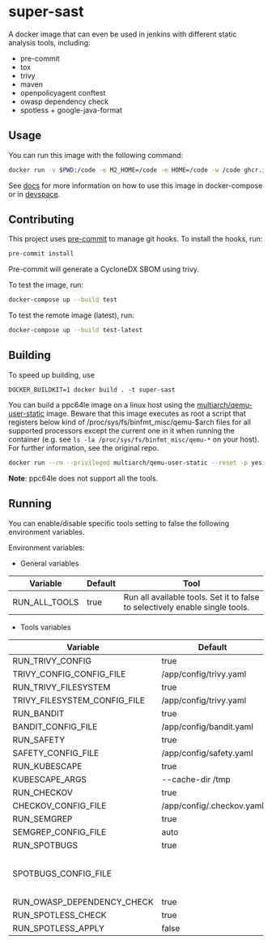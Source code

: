 # super-sast

A docker image that can even be used in jenkins
with different static analysis tools, including:

- pre-commit
- tox
- trivy
- maven
- openpolicyagent conftest
- owasp dependency check
- spotless + google-java-format

## Usage

You can run this image with the following command:

```bash
docker run -v $PWD:/code -e M2_HOME=/code -e HOME=/code -w /code ghcr.io/par-tec/super-sast:latest
```

See [docs](docs/README.md) for more information on how to use this image in docker-compose or in [devspace](https://devspace.sh).


## Contributing

This project uses [pre-commit](https://pre-commit.com/) to manage git hooks. To install the hooks, run:

```bash
pre-commit install
```

Pre-commit will generate a CycloneDX SBOM using trivy.

To test the image, run:

```bash
docker-compose up --build test
```

To test the remote image (latest), run:

```bash
docker-compose up --build test-latest
```

## Building

To speed up building, use

```
DOCKER_BUILDKIT=1 docker build . -t super-sast
```

You can build a ppc64le image on a linux host using
the  [multiarch/qemu-user-static](https://github.com/multiarch/qemu-user-static) image.
Beware that this image executes as root a script
that registers below kind of /proc/sys/fs/binfmt_misc/qemu-$arch files for all supported processors except the current one in it when running the container (e.g. see `ls -la /proc/sys/fs/binfmt_misc/qemu-*` on your host).
For further information, see the original repo.

```bash
docker run --rm --privileged multiarch/qemu-user-static --reset -p yes
```

**Note**: ppc64le does not support all the tools.

## Running

You can enable/disable specific tools setting to false the following
environment variables.

Environment variables:

- General variables

|Variable|Default|Tool|
|--------|-------|----|
|RUN_ALL_TOOLS|true|Run all available tools. Set it to false to selectively enable single tools.|

- Tools variables

|Variable|Default|Tool|
|--------|-------|----|
|RUN_TRIVY_CONFIG|true|trivy_config|
|TRIVY_CONFIG_CONFIG_FILE|/app/config/trivy.yaml|trivy_config|
|RUN_TRIVY_FILESYSTEM|true|trivy_filesystem|
|TRIVY_FILESYSTEM_CONFIG_FILE|/app/config/trivy.yaml|trivy_filesystem|
|RUN_BANDIT|true|bandit|
|BANDIT_CONFIG_FILE|/app/config/bandit.yaml|bandit|
|RUN_SAFETY|true|safety|
|SAFETY_CONFIG_FILE|/app/config/safety.yaml|safety|
|RUN_KUBESCAPE|true|kubescape|
|KUBESCAPE_ARGS|--cache-dir /tmp|kubescape|
|RUN_CHECKOV|true|checkov|
|CHECKOV_CONFIG_FILE|/app/config/.checkov.yaml|checkov|
|RUN_SEMGREP|true|semgrep|
|SEMGREP_CONFIG_FILE|auto|semgrep|
|RUN_SPOTBUGS|true|spotbugs|
|SPOTBUGS_CONFIG_FILE||spotbugs. Set this to a file in the current repository, e.g. /code/spotbugs-exclude.xml|
|RUN_OWASP_DEPENDENCY_CHECK|true|owasp_dependency_check|
|RUN_SPOTLESS_CHECK|true|spotless_check|
|RUN_SPOTLESS_APPLY|false|spotless_apply|
